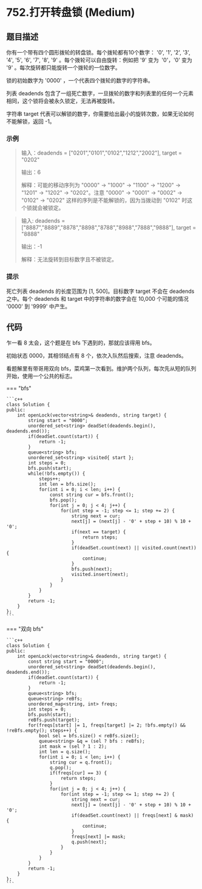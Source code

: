 # 752.打开转盘锁 (Medium)

## 题目描述

你有一个带有四个圆形拨轮的转盘锁。每个拨轮都有10个数字： '0', '1', '2', '3', '4', '5', '6', '7', '8', '9' 。每个拨轮可以自由旋转：例如把 '9' 变为  '0'，'0' 变为 '9' 。每次旋转都只能旋转一个拨轮的一位数字。

锁的初始数字为 '0000' ，一个代表四个拨轮的数字的字符串。

列表 deadends 包含了一组死亡数字，一旦拨轮的数字和列表里的任何一个元素相同，这个锁将会被永久锁定，无法再被旋转。

字符串 target 代表可以解锁的数字，你需要给出最小的旋转次数，如果无论如何不能解锁，返回 -1。

### 示例

> 输入：deadends = ["0201","0101","0102","1212","2002"], target = "0202"
> 
> 输出：6
> 
> 解释：可能的移动序列为 "0000" -> "1000" -> "1100" -> "1200" -> "1201" -> "1202" -> "0202"。注意 "0000" -> "0001" -> "0002" -> "0102" -> "0202" 这样的序列是不能解锁的，因为当拨动到 "0102" 时这个锁就会被锁定。

> 输入: deadends = ["8887","8889","8878","8898","8788","8988","7888","9888"], target = "8888"
> 
> 输出：-1
> 
> 解释：无法旋转到目标数字且不被锁定。

### 提示

死亡列表 deadends 的长度范围为 [1, 500]。目标数字 target 不会在 deadends 之中。每个 deadends 和 target 中的字符串的数字会在 10,000 个可能的情况 '0000' 到 '9999' 中产生。

## 代码

乍一看 8 太会，这个题是在 bfs 下遇到的，那就应该得用 bfs。

初始状态 0000，其相邻结点有 8 个，依次入队然后搜索，注意 deadends。

看题解里有带哥用双向 bfs，菜鸡第一次看到。维护两个队列，每次先从短的队列开始，使用一个公共的标志。

=== "bfs"

    ```c++
    class Solution {
    public:
        int openLock(vector<string>& deadends, string target) {
            string start = "0000";
            unordered_set<string> deadSet(deadends.begin(), deadends.end());
            if(deadSet.count(start)) {
                return -1;
            }
            queue<string> bfs;
            unordered_set<string> visited{ start };
            int steps = 0;
            bfs.push(start);
            while(!bfs.empty()) {
                steps++;
                int len = bfs.size();
                for(int i = 0; i < len; i++) {
                    const string cur = bfs.front();
                    bfs.pop();
                    for(int j = 0; j < 4; j++) {
                        for(int step = -1; step <= 1; step += 2) {
                            string next = cur;
                            next[j] = (next[j] - '0' + step + 10) % 10 + '0';
                            if(next == target) {
                                return steps;
                            }
                            if(deadSet.count(next) || visited.count(next)) {
                                continue;
                            }
                            bfs.push(next);
                            visited.insert(next);
                        }
                    }
                }
            }
            return -1;
        }
    };
    ```
    
=== "双向 bfs"

    ```c++
    class Solution {
    public:
        int openLock(vector<string>& deadends, string target) {
            const string start = "0000";
            unordered_set<string> deadSet(deadends.begin(), deadends.end());
            if(deadSet.count(start)) {
                return -1;
            }
            queue<string> bfs;
            queue<string> reBfs;
            unordered_map<string, int> freqs;
            int steps = 0;
            bfs.push(start);
            reBfs.push(target);
            for(freqs[start] |= 1, freqs[target] |= 2; !bfs.empty() && !reBfs.empty(); steps++) {
                bool sel = bfs.size() < reBfs.size();
                queue<string> &q = (sel ? bfs : reBfs);
                int mask = (sel ? 1 : 2);
                int len = q.size();
                for(int i = 0; i < len; i++) {
                    string cur = q.front();
                    q.pop();
                    if(freqs[cur] == 3) {
                        return steps;
                    }
                    for(int j = 0; j < 4; j++) {
                        for(int step = -1; step <= 1; step += 2) {
                            string next = cur;
                            next[j] = (next[j] - '0' + step + 10) % 10 + '0';
                            if(deadSet.count(next) || freqs[next] & mask) {
                                continue;
                            }
                            freqs[next] |= mask;
                            q.push(next);
                        }
                    }
                }
            }
            return -1;
        }
    };
    ```